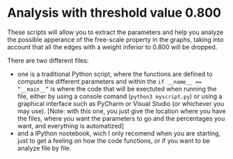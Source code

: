 # Analysis with threshold value 0.800

These scripts will allow you to extract the parameters and help you analyze the possible apperance of the free-scale property in the graphs,
taking into account that all the edges with a weight inferior to 0.800 will be dropped.

There are two different files:
  - one is a traditional Python script, where the functions are defined to compute the different parameters and within the `if __name__ == “__main__”` is where the code that will be exectuted when running the file, either by using a console comand (`python3 myscript.py`) or using a graphical interface such as PyCharm or Visual Studio (or whichever you may use). [Note: with this one, you just give the location where you have the files, where you want the parameters to go and the percentages you want, and everything is automatized]
  - and a IPython nootebook, wich I only recomend when you are starting, just to get a feeling on how the code functions, or if you want to be analyze file by file.
